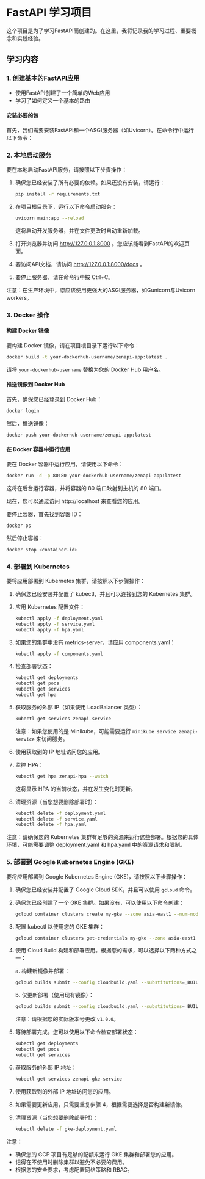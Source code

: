 # FastAPI 学习项目

这个项目是为了学习FastAPI而创建的。在这里，我将记录我的学习过程、重要概念和实践经验。

## 学习内容

### 1. 创建基本的FastAPI应用

- 使用FastAPI创建了一个简单的Web应用
- 学习了如何定义一个基本的路由

#### 安装必要的包

首先，我们需要安装FastAPI和一个ASGI服务器（如Uvicorn）。在命令行中运行以下命令：

### 2. 本地启动服务

要在本地启动FastAPI服务，请按照以下步骤操作：

1. 确保您已经安装了所有必要的依赖。如果还没有安装，请运行：
   ```bash
   pip install -r requirements.txt
   ```

2. 在项目根目录下，运行以下命令启动服务：
   ```bash
   uvicorn main:app --reload
   ```
   这将启动开发服务器，并在文件更改时自动重新加载。

3. 打开浏览器并访问 http://127.0.0.1:8000 。您应该能看到FastAPI的欢迎页面。

4. 要访问API文档，请访问 http://127.0.0.1:8000/docs 。

5. 要停止服务器，请在命令行中按 Ctrl+C。

注意：在生产环境中，您应该使用更强大的ASGI服务器，如Gunicorn与Uvicorn workers。

### 3. Docker 操作

#### 构建 Docker 镜像

要构建 Docker 镜像，请在项目根目录下运行以下命令：

```bash
docker build -t your-dockerhub-username/zenapi-app:latest .
```

请将 `your-dockerhub-username` 替换为您的 Docker Hub 用户名。

#### 推送镜像到 Docker Hub

首先，确保您已经登录到 Docker Hub：

```bash
docker login
```

然后，推送镜像：

```bash
docker push your-dockerhub-username/zenapi-app:latest
```

#### 在 Docker 容器中运行应用

要在 Docker 容器中运行应用，请使用以下命令：

```bash
docker run -d -p 80:80 your-dockerhub-username/zenapi-app:latest
```

这将在后台运行容器，并将容器的 80 端口映射到主机的 80 端口。

现在，您可以通过访问 http://localhost 来查看您的应用。

要停止容器，首先找到容器 ID：

```bash
docker ps
```

然后停止容器：

```bash
docker stop <container-id>
```

### 4. 部署到 Kubernetes

要将应用部署到 Kubernetes 集群，请按照以下步骤操作：

1. 确保您已经安装并配置了 kubectl，并且可以连接到您的 Kubernetes 集群。

2. 应用 Kubernetes 配置文件：

   ```bash
   kubectl apply -f deployment.yaml
   kubectl apply -f service.yaml
   kubectl apply -f hpa.yaml
   ```

3. 如果您的集群中没有 metrics-server，请应用 components.yaml：

   ```bash
   kubectl apply -f components.yaml
   ```

4. 检查部署状态：

   ```bash
   kubectl get deployments
   kubectl get pods
   kubectl get services
   kubectl get hpa
   ```

5. 获取服务的外部 IP（如果使用 LoadBalancer 类型）：

   ```bash
   kubectl get services zenapi-service
   ```

   注意：如果您使用的是 Minikube，可能需要运行 `minikube service zenapi-service` 来访问服务。

6. 使用获取到的 IP 地址访问您的应用。

7. 监控 HPA：

   ```bash
   kubectl get hpa zenapi-hpa --watch
   ```

   这将显示 HPA 的当前状态，并在发生变化时更新。

8. 清理资源（当您想要删除部署时）：

   ```bash
   kubectl delete -f deployment.yaml
   kubectl delete -f service.yaml
   kubectl delete -f hpa.yaml
   ```

注意：请确保您的 Kubernetes 集群有足够的资源来运行这些部署。根据您的具体环境，可能需要调整 deployment.yaml 和 hpa.yaml 中的资源请求和限制。

### 5. 部署到 Google Kubernetes Engine (GKE)

要将应用部署到 Google Kubernetes Engine (GKE)，请按照以下步骤操作：

1. 确保您已经安装并配置了 Google Cloud SDK，并且可以使用 `gcloud` 命令。

2. 确保您已经创建了一个 GKE 集群。如果没有，可以使用以下命令创建：
   ```bash
   gcloud container clusters create my-gke --zone asia-east1 --num-nodes=3
   ```

3. 配置 kubectl 以使用您的 GKE 集群：
   ```bash
   gcloud container clusters get-credentials my-gke --zone asia-east1
   ```

4. 使用 Cloud Build 构建和部署应用。根据您的需求，可以选择以下两种方式之一：

   a. 构建新镜像并部署：
   ```bash
   gcloud builds submit --config cloudbuild.yaml --substitutions=_BUILD_IMAGE=true,_IMAGE_TAG=v1.0.0
   ```

   b. 仅更新部署（使用现有镜像）：
   ```bash
   gcloud builds submit --config cloudbuild.yaml --substitutions=_BUILD_IMAGE=false,_IMAGE_TAG=v1.0.0
   ```

   注意：请根据您的实际版本号更改 `v1.0.0`。

5. 等待部署完成。您可以使用以下命令检查部署状态：
   ```bash
   kubectl get deployments
   kubectl get pods
   kubectl get services
   ```

6. 获取服务的外部 IP 地址：
   ```bash
   kubectl get services zenapi-gke-service
   ```

7. 使用获取到的外部 IP 地址访问您的应用。

8. 如果需要更新应用，只需要重复步骤 4，根据需要选择是否构建新镜像。

9. 清理资源（当您想要删除部署时）：
   ```bash
   kubectl delete -f gke-deployment.yaml
   ```

注意：
- 确保您的 GCP 项目有足够的配额来运行 GKE 集群和部署您的应用。
- 记得在不使用时删除集群以避免不必要的费用。
- 根据您的安全要求，考虑配置网络策略和 RBAC。
